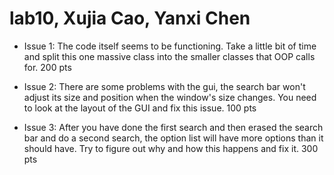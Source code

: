 # lab10, Xujia Cao, Yanxi Chen

* Issue 1:  The code itself seems to be functioning. Take a little bit of time and split this one massive class into the smaller classes that OOP calls for.
200 pts

* Issue 2: There are some problems with the gui, the search bar won't adjust its size and position when the window's size changes. You need to look at the layout of the GUI and fix this issue.
100 pts

* Issue 3: After you have done the first search and then erased the search bar and do a second search, the option list will have more options than it should have. Try to figure out why and how this happens and fix it.
300 pts
